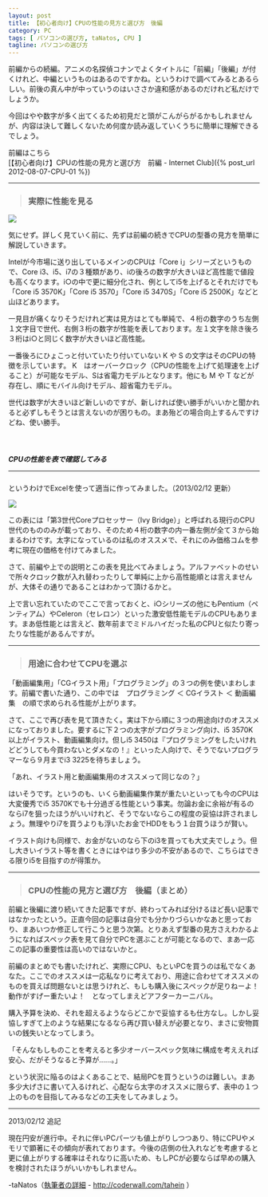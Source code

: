 ```yaml
---
layout: post
title: 【初心者向け】CPUの性能の見方と選び方　後編
category: PC
tags: [ パソコンの選び方, taNatos, CPU ]
tagline: パソコンの選び方
---
```


前編からの続編。アニメの名探偵コナンでよくタイトルに「前編」「後編」が付くけれど、中編というものはあるのですかね。というわけで調べてみるとあるらしい。前後の真ん中が中っていうのはいささか違和感があるのだけれど私だけでしょうか。

今回はやや数字が多く出てくるため初見だと頭がこんがらがるかもしれませんが、内容は決して難しくないため何度か読み返していくうちに簡単に理解できるでしょう。

前編はこちら  
[【初心者向け】CPUの性能の見方と選び方　前編 - Internet Club]({% post_url 2012-08-07-CPU-01 %}) 

 

----------
> ### 実際に性能を見る ###

![](http://cloud.github.com/downloads/moto-net/moto-net.github.com/CPU_02_c.png)

気にせず。詳しく見ていく前に、先ずは前編の続きでCPUの型番の見方を簡単に解説していきます。

Intelが今市場に送り出しているメインのCPUは「Core i」シリーズというもので、Core i3、i5、i7の３種類があり、iの後ろの数字が大きいほど高性能で値段も高くなります。i○の中で更に細分化され、例としてi5を上げるとそれだけでも「Core i5 3570K」「Core i5 3570」「Core i5 3470S」「Core i5 2500K」などと山ほどあります。

一見目が痛くなりそうだけれど実は見方はとても単純で、４桁の数字のうち左側１文字目で世代、右側３桁の数字が性能を表しております。左１文字を除き後ろ３桁はi○と同じく数字が大きいほど高性能。

一番後ろにひょこっと付いていたり付いていない K や S の文字はそのCPUの特徴を示しています。 K　はオーバークロック（CPUの性能を上げて処理速を上げること）が可能なモデル、Sは省電力モデルとなります。他にも M や T などが存在し、順にモバイル向けモデル、超省電力モデル。

世代は数字が大きいほど新しいのですが、新しければ使い勝手がいいかと聞かれると必ずしもそうとは言えないのが困りもの。まあ殆どの場合向上するんですけどね、使い勝手。

　
##### CPUの性能を表で確認してみる <hr size="1" />
というわけでExcelを使って適当に作ってみました。（2013/02/12 更新）

![](http://dl.dropbox.com/s/s7q0p88k1920qqc/01.PNG)

この表には「第3世代Coreプロセッサー（Ivy Bridge）」と呼ばれる現行のCPU世代のもののみが載っており、そのため４桁の数字の内一番左側が全て３から始まるわけです。太字になっているのは私のオススメで、それにのみ価格コムを参考に現在の価格を付けてみました。

さて、前編や上での説明とこの表を見比べてみましょう。アルファベットのせいで所々クロック数が入れ替わったりして単純に上から高性能順とは言えませんが、大体その通りであることはわかって頂けるかと。

上で言い忘れていたのでここで言っておくと、i○シリーズの他にもPentium（ペンティアム）やCeleron（セレロン）といった激安低性能モデルのCPUもあります。まあ低性能とは言えど、数年前までミドルハイだった私のCPUと似たり寄ったりな性能があるんですが。



----------

> ### 用途に合わせてCPUを選ぶ ###


「動画編集用」「CGイラスト用」「プログラミング」の３つの例を使いまわします。前編で書いた通り、この中では　プログラミング ＜ CGイラスト ＜ 動画編集　の順で求められる性能が上がります。

さて、ここで再び表を見て頂きたく。実は下から順に３つの用途向けのオススメになっておりました。要するに下２つの太字がプログラミング向け、i5 3570K以上がイラスト、動画編集向け。但しi5 3450は『プログラミングをしたいけれどどうしても今買わないとダメなの！』といった人向けで、そうでないプログラマーなら９月までi3 3225を待ちましょう。

「あれ、イラスト用と動画編集用のオススメって同じなの？」

はいそうです。というのも、いくら動画編集作業が重たいといっても今のCPUは大変優秀でi5 3570Kでも十分過ぎる性能という事実。勿論お金に余裕が有るのならi7を狙ったほうがいいけれど、そうでないならこの程度の妥協は許されましょう。無理やりi7を買うよりも浮いたお金でHDDをもう１台買うほうが賢い。

イラスト向けも同様で、お金がないのなら下のi3を買っても大丈夫でしょう。但し大きいイラスト等を書くときにはやはり多少の不安があるので、こちらはできる限りi5を目指すのが得策か。



----------
> ### CPUの性能の見方と選び方　後編（まとめ） ###

前編と後編に渡り続いてきた記事ですが、終わってみれば分けるほど長い記事ではなかったという。正直今回の記事は自分でも分かりづらいかなあと思っており、まあいつか修正して行こうと思う次第。とりあえず型番の見方さえわかるようになればスペック表を見て自分でPCを選ぶことが可能となるので、まあ一応この記事の重要性は高いのではないかと。

前編のまとめでも書いたけれど、実際にCPU、もといPCを買うのは私でなくあなた。ここでのオススメは一応私なりに考えており、用途に合わせてオススメのものを買えば問題ないとは思うけれど、もしも購入後にスペックが足りねーよ！　動作がすげー重たいよ！　となってしまえどアフターカーニバル。

購入予算を決め、それを超えるようならどこかで妥協するも仕方なし。しかし妥協しすぎて上のような結果になるなら再び買い替えが必要となり、まさに安物買いの銭失いとなってしまう。

「そんなもしものことを考えると多少オーバースペック気味に構成を考ええれば安心、だがそうなると予算が……。」

という状況に陥るのはよくあることで、結局PCを買うというのは難しい。まあ多少大げさに書いて入るけれど、心配なら太字のオススメに限らず、表中の１つ上のものを目指してみるなどの工夫をしてみましょう。

---

2013/02/12 追記

現在円安が進行中。それに伴いPCパーツも値上がりしつつあり、特にCPUやメモリで顕著にその傾向が表れております。今後の店側の仕入れなどを考慮すると更に値上がりする確率はそれなりに高いため、もしPCが必要ならば早めの購入を検討されたほうがいいかもしれません。

 -taNatos（[執筆者の詳細](http://coderwall.com/tahein) - http://coderwall.com/tahein ）
